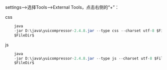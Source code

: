 settings-->选择Tools—>External Tools，点击右侧的“+”： 

css
```java
    java
    -jar D:\java\yuicompressor-2.4.8.jar --type css --charset utf-8 $FilePath$ -o $FileNameWithoutExtension$.min.css
    $FileDir$
```
js
```java
    java
    -jar D:\java\yuicompressor-2.4.8.jar --type js --charset utf-8 $FilePath$ -o $FileNameWithoutExtension$.min.js
    $FileDir$
```
    
